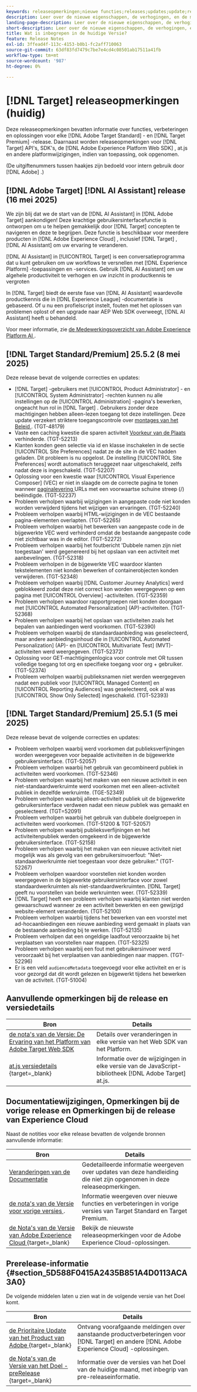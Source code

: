 ```yaml
---
keywords: releaseopmerkingen;nieuwe functies;releases;updates;update;release;verbetering;verbeteringen;correcties;foutoplossingen;updates,huidige updates
description: Leer over de nieuwe eigenschappen, de verhogingen, en de moeilijke situaties inbegrepen in de huidige versie van  [!DNL Adobe Target], met inbegrip van SDKs, APIs, en de bibliotheken van JavaScript.
landing-page-description: Leer over de nieuwe eigenschappen, de verhogingen, en de moeilijke situaties inbegrepen in de huidige versie van  [!DNL Adobe Target].
short-description: Leer over de nieuwe eigenschappen, de verhogingen, en de moeilijke situaties inbegrepen in de huidige versie van  [!DNL Adobe Target].
title: Wat is inbegrepen in de huidige Versie?
feature: Release Notes
exl-id: 3ffead4f-113c-4153-b0b1-fc2aff710063
source-git-commit: 63df83fd7479c7be7e4cd4c08501ab17511a41fb
workflow-type: tm+mt
source-wordcount: '987'
ht-degree: 0%

---
```


# [!DNL Target] releaseopmerkingen (huidig)

Deze releaseopmerkingen bevatten informatie over functies, verbeteringen en oplossingen voor elke [!DNL Adobe Target Standard] - en [!DNL Target Premium] -release. Daarnaast worden releaseopmerkingen voor [!DNL Target] API&#39;s, SDK&#39;s, de [!DNL Adobe Experience Platform Web SDK] , at.js en andere platformwijzigingen, indien van toepassing, ook opgenomen.

(De uitgiftenummers tussen haakjes zijn bedoeld voor intern gebruik door [!DNL Adobe] .)

## [!DNL Adobe Target] [!DNL AI Assistant] release (16 mei 2025)

We zijn blij dat we de start van de [!DNL AI Assistant] in [!DNL Adobe Target] aankondigen! Deze krachtige gebruikersinterfacefunctie is ontworpen om u te helpen gemakkelijk door [!DNL Target] concepten te navigeren en deze te begrijpen. Deze functie is beschikbaar voor meerdere producten in [!DNL Adobe Experience Cloud] , inclusief [!DNL Target] , [!DNL AI Assistant] om uw ervaring te veranderen.

[!DNL AI Assistant] in [!UICONTROL Target] is een conversatieprogramma dat u kunt gebruiken om uw workflows te versnellen met [!DNL Experience Platform] -toepassingen en -services. Gebruik [!DNL AI Assistant] om uw algehele productiviteit te verhogen en uw inzicht in productkennis te vergroten

In [!DNL Target] biedt de eerste fase van [!DNL AI Assistant] waardevolle productkennis die in [!DNL Experience League] -documentatie is gebaseerd. Of u nu een profielscript instelt, fouten met het oplossen van problemen oplost of een upgrade naar AEP Web SDK overweegt, [!DNL AI Assistant] heeft u behandeld.

Voor meer informatie, zie [ de Medewerkingsoverzicht van Adobe Experience Platform AI ](/help/main/c-intro/ai-assistant.md).

## [!DNL Target Standard/Premium] 25.5.2 (8 mei 2025)

Deze release bevat de volgende correcties en updates:

* [!DNL Target] -gebruikers met [!UICONTROL Product Administrator] - en [!UICONTROL System Administrator] -rechten kunnen nu alle instellingen op de [!UICONTROL Administration] -pagina&#39;s bewerken, ongeacht hun rol in [!DNL Target] . Gebruikers zonder deze machtigingen hebben alleen-lezen toegang tot deze instellingen. Deze update verzekert striktere toegangscontrole over [ montages van het Beleid ](/help/main/administrating-target/administrating-target.md). (TGT-48179)
* Vaste een caching kwestie die sparen activiteit [ Voorkeur van de Plaats ](/help/main/c-experiences/c-visual-experience-composer/viztarget-options.md#settings) verhinderde. (TGT-52213)
* Klanten konden geen selectie via id en klasse inschakelen in de sectie [!UICONTROL Site Preferences] nadat ze de site in de VEC hadden geladen. Dit probleem is nu opgelost. De instelling [!UICONTROL Site Preferences] wordt automatisch teruggezet naar uitgeschakeld, zelfs nadat deze is ingeschakeld. (TGT-52207)
* Oplossing voor een kwestie waar [!UICONTROL Visual Experience Composer] (VEC) er niet in slaagde om de correcte pagina te tonen wanneer [ paginalevering ](/help/main/c-experiences/c-visual-experience-composer/viztarget-options.md#settings) URLs met een voorwaartse schuine streep (/) beëindigde. (TGT-52237)
* Probleem verholpen waarbij wijzigingen in aangepaste code niet konden worden verwijderd tijdens het wijzigen van ervaringen. (TGT-52240)
* Probleem verholpen waarbij HTML-wijzigingen in de VEC bestaande pagina-elementen overlapten. (TGT-52265)
* Probleem verholpen waarbij het bewerken van aangepaste code in de bijgewerkte VEC werd verhinderd omdat de bestaande aangepaste code niet zichtbaar was in de editor. (TGT-52272)
* Probleem verholpen waarbij het foutbericht &#39;Dubbele namen zijn niet toegestaan&#39; werd gegenereerd bij het opslaan van een activiteit met aanbevelingen. (TGT-52318)
* Probleem verholpen in de bijgewerkte VEC waardoor klanten tekstelementen niet konden bewerken of containerobjecten konden verwijderen. (TGT-52348)
* Probleem verholpen waarbij [!DNL Customer Journey Analytics] werd geblokkeerd zodat deze niet correct kon worden weergegeven op een pagina met [!UICONTROL Overview] -activiteiten. (TGT-52359)
* Probleem verholpen waardoor rapportgroepen niet konden doorgaan met [!UICONTROL Automated Personalization] (AP)-activiteiten. (TGT-52368)
* Probleem verholpen waarbij het opslaan van activiteiten zoals het bepalen van aanbiedingen werd voorkomen. (TGT-52390)
* Probleem verholpen waarbij de standaardaanbieding was geselecteerd, maar andere aanbiedingsinhoud die in [!UICONTROL Automated Personalization] (AP)- en [!UICONTROL Multivariate Test] (MVT)-activiteiten werd weergegeven. (TGT-52372)
* Oplossing voor GET-machtigingenlogica voor controle met OR tussen volledige toegang tot org en specifieke toegang voor org + gebruiker. (TGT-52374)
* Probleem verholpen waarbij publieksnamen niet werden weergegeven nadat een publiek voor [!UICONTROL Managed Content] en [!UICONTROL Reporting Audiences] was geselecteerd, ook al was [!UICONTROL Show Only Selected] ingeschakeld. (TGT-52393)

## [!DNL Target Standard/Premium] 25.5.1 (5 mei 2025)

Deze release bevat de volgende correcties en updates:

* Probleem verholpen waarbij werd voorkomen dat publieksverfijningen worden weergegeven voor bepaalde activiteiten in de bijgewerkte gebruikersinterface. (TGT-52057)
* Probleem verholpen waarbij het gebruik van gecombineerd publiek in activiteiten werd voorkomen. (TGT-52346)
* Probleem verholpen waarbij het maken van een nieuwe activiteit in een niet-standaardwerkruimte werd voorkomen met een alleen-activiteit publiek in dezelfde werkruimte. (TGE-52349)
* Probleem verholpen waarbij alleen-activiteit publiek uit de bijgewerkte gebruikersinterface verdween nadat een nieuw publiek was gemaakt en geselecteerd. (TGT=52091)
* Probleem verholpen waarbij het gebruik van dubbele doelgroepen in activiteiten werd voorkomen. (TGT-51200 &amp; TGT-52057)
* Probleem verholpen waarbij publieksverfijningen en het activiteitenpubliek werden omgekeerd in de bijgewerkte gebruikersinterface. (TGT-52158)
* Probleem verholpen waarbij het maken van een nieuwe activiteit niet mogelijk was als gevolg van een gebruikersinvoerfout: &quot;Niet-standaardwerkruimte niet toegestaan voor deze gebruiker.&quot; (TGT-52267)
* Probleem verholpen waardoor voorstellen niet konden worden weergegeven in de bijgewerkte gebruikersinterface voor zowel standaardwerkruimten als niet-standaardwerkruimten. [!DNL Target] geeft nu voorstellen van beide werkruimten weer. (TGT-52339)
* [!DNL Target] heeft een probleem verholpen waarbij klanten niet werden gewaarschuwd wanneer ze een activiteit bewerkten en een gewijzigd website-element veranderden. (TGT-52100)
* Probleem verholpen waarbij tijdens het bewerken van een voorstel met ad-hocaanbiedingen een nieuwe aanbieding werd gemaakt in plaats van de bestaande aanbieding bij te werken. (TGT-52135)
* Probleem verholpen dat een ongeldige laadfout veroorzaakte bij het verplaatsen van voorstellen naar mappen. (TGT-52325)
* Probleem verholpen waarbij een fout met gebruikersinvoer werd veroorzaakt bij het verplaatsen van aanbiedingen naar mappen. (TGT-52296)
* Er is een veld `audienceMetadata` toegevoegd voor elke activiteit en er is voor gezorgd dat dit wordt gelezen en bijgewerkt tijdens het bewerken van de activiteit. (TGT-51004)

## Aanvullende opmerkingen bij de release en versiedetails

| Bron | Details |
|--- |--- |
| [ de nota&#39;s van de Versie: De Ervaring van het Platform van Adobe Target Web SDK ](https://experienceleague.adobe.com/docs/experience-platform/edge/release-notes.html?lang=nl-NL) | Details over veranderingen in elke versie van het Web SDK van het Platform. |
| [ at.js versiedetails ](https://experienceleague.adobe.com/docs/target-dev/developer/client-side/at-js-implementation/target-atjs-versions.html?lang=nl-NL){target=_blank} | Informatie over de wijzigingen in elke versie van de JavaScript-bibliotheek [!DNL Adobe Target] at.js. |

## Documentatiewijzigingen, Opmerkingen bij de vorige release en Opmerkingen bij de release van Experience Cloud

Naast de notities voor elke release bevatten de volgende bronnen aanvullende informatie:

| Bron | Details |
|--- |--- |
| [ Veranderingen van de Documentatie ](/help/main/r-release-notes/doc-change.md) | Gedetailleerde informatie weergeven over updates van deze handleiding die niet zijn opgenomen in deze releaseopmerkingen. |
| [ de nota&#39;s van de Versie voor vorige versies ](/help/main/r-release-notes/release-notes-for-previous-releases.md). | Informatie weergeven over nieuwe functies en verbeteringen in vorige versies van Target Standard en Target Premium. |
| [ de Nota&#39;s van de Versie van Adobe Experience Cloud ](https://experienceleague.adobe.com/docs/release-notes/experience-cloud/current.html?lang=nl-NL){target=_blank} | Bekijk de nieuwste releaseopmerkingen voor de Adobe Experience Cloud-oplossingen. |

## Prerelease-informatie {#section_5D588F0415A2435B851A4D0113ACA3A0}

De volgende middelen laten u zien wat in de volgende versie van het Doel komt.

| Bron | Details |
|--- |--- |
| [ de Prioritaire Update van het Product van Adobe ](https://www.adobe.com/subscription/priority-product-update.html){target=_blank} | Ontvang voorafgaande meldingen over aanstaande productverbeteringen voor [!DNL Target] en andere [!DNL Adobe Experience Cloud] -oplossingen. |
| [ de Nota&#39;s van de Versie van het Doel - preRelease ](/help/main/r-release-notes/target-release-notes.md){target=_blank} | Informatie over de versies van het Doel van de huidige maand, met inbegrip van pre-releaseinformatie. |
